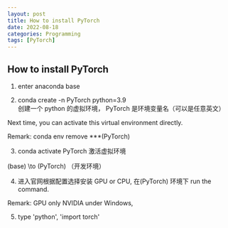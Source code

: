 ```yaml
---
layout: post
title: How to install PyTorch
date: 2022-08-18
categories: Programming
tags: [PyTorch]
---
```


## How to install PyTorch

1. enter anaconda base

2. conda create -n PyTorch python=3.9  
创建一个 python 的虚拟环境， PyTorch 是环境变量名（可以是任意英文）

Next time, you can activate this virtual environment directly.

Remark: conda env remove ***(PyTorch)

3. conda activate PyTorch
激活虚拟环境

(base) \to (PyTorch)  （开发环境）

4. 进入官网根据配置选择安装 GPU or CPU, 在(PyTorch) 环境下 run the command.

Remark: GPU only NVIDIA under Windows, 

5. type 'python', 'import torch'